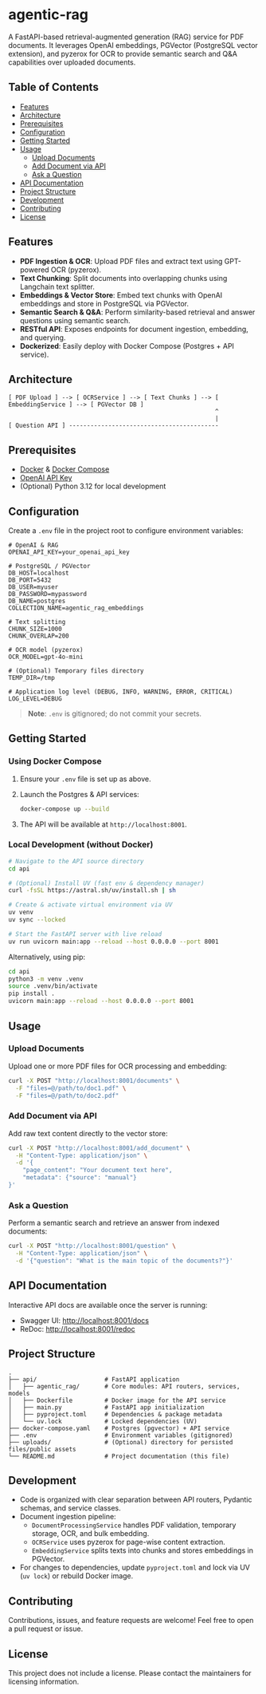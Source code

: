 # agentic-rag

A FastAPI-based retrieval-augmented generation (RAG) service for PDF documents. It leverages OpenAI embeddings, PGVector (PostgreSQL vector extension), and pyzerox for OCR to provide semantic search and Q&A capabilities over uploaded documents.

## Table of Contents

- [Features](#features)
- [Architecture](#architecture)
- [Prerequisites](#prerequisites)
- [Configuration](#configuration)
- [Getting Started](#getting-started)
- [Usage](#usage)
  - [Upload Documents](#upload-documents)
  - [Add Document via API](#add-document-via-api)
  - [Ask a Question](#ask-a-question)
- [API Documentation](#api-documentation)
- [Project Structure](#project-structure)
- [Development](#development)
- [Contributing](#contributing)
- [License](#license)

## Features

- **PDF Ingestion & OCR**: Upload PDF files and extract text using GPT-powered OCR (pyzerox).
- **Text Chunking**: Split documents into overlapping chunks using Langchain text splitter.
- **Embeddings & Vector Store**: Embed text chunks with OpenAI embeddings and store in PostgreSQL via PGVector.
- **Semantic Search & Q&A**: Perform similarity-based retrieval and answer questions using semantic search.
- **RESTful API**: Exposes endpoints for document ingestion, embedding, and querying.
- **Dockerized**: Easily deploy with Docker Compose (Postgres + API service).

## Architecture

```text
[ PDF Upload ] --> [ OCRService ] --> [ Text Chunks ] --> [ EmbeddingService ] --> [ PGVector DB ]
                                                          ^
                                                          |
[ Question API ] ------------------------------------------
```

## Prerequisites

- [Docker](https://www.docker.com/) & [Docker Compose](https://docs.docker.com/compose/)
- [OpenAI API Key](https://platform.openai.com/)
- (Optional) Python 3.12 for local development

## Configuration

Create a `.env` file in the project root to configure environment variables:

```dotenv
# OpenAI & RAG
OPENAI_API_KEY=your_openai_api_key

# PostgreSQL / PGVector
DB_HOST=localhost
DB_PORT=5432
DB_USER=myuser
DB_PASSWORD=mypassword
DB_NAME=postgres
COLLECTION_NAME=agentic_rag_embeddings

# Text splitting
CHUNK_SIZE=1000
CHUNK_OVERLAP=200

# OCR model (pyzerox)
OCR_MODEL=gpt-4o-mini

# (Optional) Temporary files directory
TEMP_DIR=/tmp

# Application log level (DEBUG, INFO, WARNING, ERROR, CRITICAL)
LOG_LEVEL=DEBUG
```

> **Note**: `.env` is gitignored; do not commit your secrets.

## Getting Started

### Using Docker Compose

1. Ensure your `.env` file is set up as above.
2. Launch the Postgres & API services:

   ```bash
   docker-compose up --build
   ```

3. The API will be available at `http://localhost:8001`.

### Local Development (without Docker)

```bash
# Navigate to the API source directory
cd api

# (Optional) Install UV (fast env & dependency manager)
curl -fsSL https://astral.sh/uv/install.sh | sh

# Create & activate virtual environment via UV
uv venv
uv sync --locked

# Start the FastAPI server with live reload
uv run uvicorn main:app --reload --host 0.0.0.0 --port 8001
```

Alternatively, using pip:

```bash
cd api
python3 -m venv .venv
source .venv/bin/activate
pip install .
uvicorn main:app --reload --host 0.0.0.0 --port 8001
```

## Usage

### Upload Documents

Upload one or more PDF files for OCR processing and embedding:

```bash
curl -X POST "http://localhost:8001/documents" \
  -F "files=@/path/to/doc1.pdf" \
  -F "files=@/path/to/doc2.pdf"
```

### Add Document via API

Add raw text content directly to the vector store:

```bash
curl -X POST "http://localhost:8001/add_document" \
  -H "Content-Type: application/json" \
  -d '{
    "page_content": "Your document text here",
    "metadata": {"source": "manual"}
}'
```

### Ask a Question

Perform a semantic search and retrieve an answer from indexed documents:

```bash
curl -X POST "http://localhost:8001/question" \
  -H "Content-Type: application/json" \
  -d '{"question": "What is the main topic of the documents?"}'
```

## API Documentation

Interactive API docs are available once the server is running:

- Swagger UI: [http://localhost:8001/docs](http://localhost:8001/docs)
- ReDoc: [http://localhost:8001/redoc](http://localhost:8001/redoc)

## Project Structure

```
.
├── api/                   # FastAPI application
│   ├── agentic_rag/       # Core modules: API routers, services, models
│   ├── Dockerfile         # Docker image for the API service
│   ├── main.py            # FastAPI app initialization
│   ├── pyproject.toml     # Dependencies & package metadata
│   └── uv.lock            # Locked dependencies (UV)
├── docker-compose.yaml    # Postgres (pgvector) + API service
├── .env                   # Environment variables (gitignored)
├── uploads/               # (Optional) directory for persisted files/public assets
└── README.md              # Project documentation (this file)
```

## Development

- Code is organized with clear separation between API routers, Pydantic schemas, and service classes.
- Document ingestion pipeline:
  - `DocumentProcessingService` handles PDF validation, temporary storage, OCR, and bulk embedding.
  - `OCRService` uses pyzerox for page-wise content extraction.
  - `EmbeddingService` splits texts into chunks and stores embeddings in PGVector.
- For changes to dependencies, update `pyproject.toml` and lock via UV (`uv lock`) or rebuild Docker image.

## Contributing

Contributions, issues, and feature requests are welcome! Feel free to open a pull request or issue.

## License

This project does not include a license. Please contact the maintainers for licensing information.